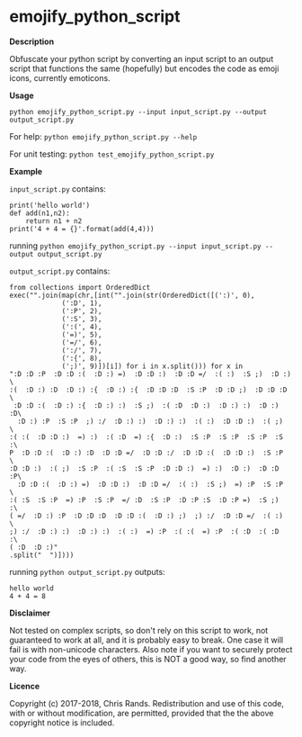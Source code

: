 # emojify_python_script

**Description**

Obfuscate your python script by converting an input script to an output script that functions the same (hopefully) but encodes the code as emoji icons, currently emoticons.

**Usage**

`python emojify_python_script.py --input input_script.py --output output_script.py`

For help:
`python emojify_python_script.py --help`

For unit testing:
`python test_emojify_python_script.py`

**Example**

`input_script.py` contains:

    print('hello world')
    def add(n1,n2):
        return n1 + n2
    print('4 + 4 = {}'.format(add(4,4)))

running `python emojify_python_script.py --input input_script.py --output output_script.py`

`output_script.py` contains:

    from collections import OrderedDict
    exec("".join(map(chr,[int("".join(str(OrderedDict([(':)', 0),
                 (':D', 1),
                 (':P', 2),
                 (':S', 3),
                 (':(', 4),
                 ('=)', 5),
                 ('=/', 6),
                 (':/', 7),
                 (':{', 8),
                 (';)', 9)])[i]) for i in x.split())) for x in
    ":D :D :P  :D :D :(  :D :) =)  :D :D :)  :D :D =/  :( :)  :S ;)  :D :) \
    :(  :D :) :D  :D :) :{  :D :) :{  :D :D :D  :S :P  :D :D ;)  :D :D :D \
     :D :D :(  :D :) :{  :D :) :)  :S ;)  :( :D  :D :)  :D :) :)  :D :) :D\
      :D :) :P  :S :P  ;) :/  :D :) :)  :D :) :)  :( :)  :D :D :)  :( ;)  \
    :( :(  :D :D :)  =) :)  :( :D  =) :{  :D :)  :S :P  :S :P  :S :P  :S :\
    P  :D :D :(  :D :) :D  :D :D =/  :D :D :/  :D :D :(  :D :D :)  :S :P  \
    :D :D :)  :( ;)  :S :P  :( :S  :S :P  :D :D :)  =) :)  :D :)  :D :D :P\
      :D :D :(  :D :) =)  :D :D :)  :D :D =/  :( :)  :S ;)  =) :P  :S :P  \
    :( :S  :S :P  =) :P  :S :P  =/ :D  :S :P  :D :P :S  :D :P =)  :S ;)  :\
    ( =/  :D :) :P  :D :D :D  :D :D :(  :D :) ;)  ;) :/  :D :D =/  :( :)  \
    ;) :/  :D :) :)  :D :) :)  :( :)  =) :P  :( :(  =) :P  :( :D  :( :D  :\
    ( :D  :D :)"
    .split("  ")])))

running `python output_script.py` outputs:

    hello world
    4 + 4 = 8

**Disclaimer**

Not tested on complex scripts, so don't rely on this script to work, not guaranteed to work at all, and it is probably easy to break. One case it will fail is with non-unicode characters. Also note if you want to securely protect your code from the eyes of others, this is NOT a good way, so find another way.

**Licence**

Copyright (c) 2017-2018, Chris Rands.
Redistribution and use of this code, with or without modification, are permitted, provided that the the above copyright notice is included.
